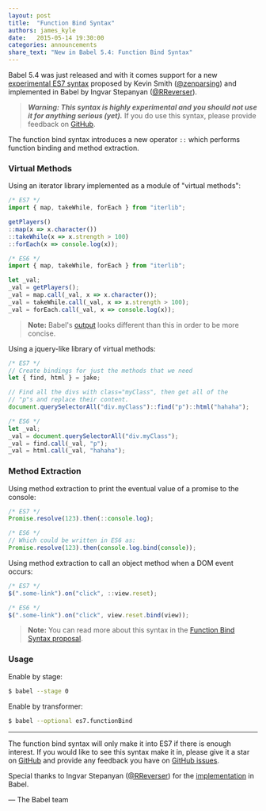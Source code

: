 ```yaml
---
layout: post
title:  "Function Bind Syntax"
authors: james_kyle
date:   2015-05-14 19:30:00
categories: announcements
share_text: "New in Babel 5.4: Function Bind Syntax"
---
```


Babel 5.4 was just released and with it comes support for a new
[experimental ES7 syntax](https://github.com/zenparsing/es-function-bind)
proposed by Kevin Smith ([@zenparsing](https://github.com/zenparsing)) and
implemented in Babel by Ingvar Stepanyan
([@RReverser](https://github.com/RReverser)).

<!--truncate-->

> ***Warning: This syntax is highly experimental and you should not use
> it for anything serious (yet).*** If you do use this syntax, please
> provide feedback on [GitHub](https://github.com/zenparsing/es-function-bind).

The function bind syntax introduces a new operator `::` which performs function
binding and method extraction.

### Virtual Methods

Using an iterator library implemented as a module of "virtual methods":

```js title="JavaScript"
/* ES7 */
import { map, takeWhile, forEach } from "iterlib";

getPlayers()
::map(x => x.character())
::takeWhile(x => x.strength > 100)
::forEach(x => console.log(x));
```
```js title="JavaScript"
/* ES6 */
import { map, takeWhile, forEach } from "iterlib";

let _val;
_val = getPlayers();
_val = map.call(_val, x => x.character());
_val = takeWhile.call(_val, x => x.strength > 100);
_val = forEach.call(_val, x => console.log(x));
```

> **Note:** Babel's [output](https://babeljs.io/repl#?browsers=defaults%2C%20not%20ie%2011%2C%20not%20ie_mob%2011&build=&builtIns=false&corejs=3.21&spec=false&loose=false&code_lz=JYWwDg9gTgLgBAbziAhmANHGKDWBTAdQAtgAbPTAM2gFEUBjIuAXzkqghDgCJgY8opYACNuAbgBQEgOZ4YABVIoAngIDOACgCUEgFy7UYDQA84AXgB8cYwDpGKKA35RtO_dnzEyeE-au21GCg8ADtpGCYrAEYABhi3XWooOkZfSzh6CBC1CHIbUghpEy0tMSA&debug=false&forceAllTransforms=false&modules=false&shippedProposals=false&evaluate=false&fileSize=false&timeTravel=false&sourceType=module&lineWrap=true&presets=env%2Creact%2Cstage-2&prettier=false&targets=&version=7.25.6&externalPlugins=%40babel%2Fplugin-proposal-function-bind%407.24.7&assumptions=%7B%7D)
> looks different than this in order to be more concise.

Using a jquery-like library of virtual methods:

```js title="JavaScript"
/* ES7 */
// Create bindings for just the methods that we need
let { find, html } = jake;

// Find all the divs with class="myClass", then get all of the
// "p"s and replace their content.
document.querySelectorAll("div.myClass")::find("p")::html("hahaha");
```
```js title="JavaScript"
/* ES6 */
let _val;
_val = document.querySelectorAll("div.myClass");
_val = find.call(_val, "p");
_val = html.call(_val, "hahaha");
```

### Method Extraction

Using method extraction to print the eventual value of a promise to the console:

```js title="JavaScript"
/* ES7 */
Promise.resolve(123).then(::console.log);
```
```js title="JavaScript"
/* ES6 */
// Which could be written in ES6 as:
Promise.resolve(123).then(console.log.bind(console));
```

Using method extraction to call an object method when a DOM event occurs:

```js title="JavaScript"
/* ES7 */
$(".some-link").on("click", ::view.reset);
```
```js title="JavaScript"
/* ES6 */
$(".some-link").on("click", view.reset.bind(view));
```

> **Note:** You can read more about this syntax in the
> [Function Bind Syntax proposal](https://github.com/zenparsing/es-function-bind).

### Usage

Enable by stage:

```sh title="Shell"
$ babel --stage 0
```

Enable by transformer:

```sh title="Shell"
$ babel --optional es7.functionBind
```

---

The function bind syntax will only make it into ES7 if there is enough interest.
If you would like to see this syntax make it in, please give it a star on
[GitHub](https://github.com/zenparsing/es-function-bind) and provide any
feedback you have on [GitHub issues](https://github.com/zenparsing/es-function-bind/issues).

Special thanks to Ingvar Stepanyan ([@RReverser](https://github.com/RReverser))
for the [implementation](https://github.com/babel/babel/pull/1518) in Babel.

<p class="text-right">— The Babel team</p>
